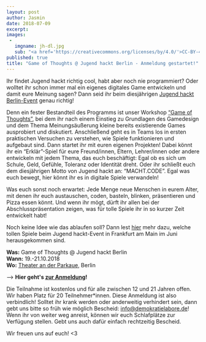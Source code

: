 ```yaml
---
layout: post
author: Jasmin
date: 2018-07-09
excerpt:
images:
 -
   imgname: jh-dl.jpg
   sub: "<a href='https://creativecommons.org/licenses/by/4.0/'>CC-BY-4.0</a>, Jugend hackt, Foto: Jakob Waak (jacob-waak.de)"
published: true
title: "Game of Thoughts @ Jugend hackt Berlin - Anmeldung gestartet!"
---
```


Ihr findet Jugend hackt richtig cool, habt aber noch nie programmiert? Oder wolltet ihr schon immer mal ein eigenes digitales Game entwickeln und damit eure Meinung sagen? Dann seid ihr beim diesjährigen [Jugend hackt Berlin-Event](https://jugendhackt.org/events/berlin/) genau richtig! 

Denn ein fester Bestandteil des Programms ist unser Workshop [“Game of Thoughts”](https://demokratielabore.de/workshops/game-of-thougths), bei dem ihr nach einem Einstieg zu Grundlagen des Gamedesign und dem Thema Meinungsäußerung kleine bereits existierende Games ausprobiert und diskutiert. Anschließend geht es in Teams los in ersten praktischen Versuchen zu verstehen, wie Spiele funktionieren und aufgebaut sind. Dann startet ihr mit euren eigenen Projekten! Dabei könnt ihr ein “Erklär”-Spiel für eure Freund/innen, Eltern, Lehrer/innen oder andere entwickeln mit jedem Thema, das euch beschäftigt: Egal ob es sich um Schule, Geld, Gefühle, Toleranz oder Identität dreht. Oder ihr schließt euch dem diesjährigen Motto von Jugend hackt an: “MACHT.CODE”. Egal was euch bewegt, hier könnt ihr es in digitale Spiele verwandeln! 

Was euch sonst noch erwartet: Jede Menge neue Menschen in eurem Alter, mit denen ihr euch austauschen, coden, basteln, blinken, präsentieren und Pizza essen könnt. Und wenn ihr mögt, dürft ihr allen bei der Abschlusspräsentation zeigen, was für tolle Spiele ihr in so kurzer Zeit entwickelt habt!

Noch keine Idee wie das ablaufen soll? Dann lest [hier](https://demokratielabore.de/blog/game-of-thoughts-jugend-hackt-frankfurt-am-main) mehr dazu, welche tollen Spiele beim Jugend hackt-Event in Frankfurt am Main im Juni herausgekommen sind. 

**Was:** Game of Thoughts @ Jugend hackt Berlin <br>
**Wann:** 19.-21.10.2018 <br>
**Wo:** [Theater an der Parkaue](http://www.parkaue.de/), Berlin 

--> **Hier geht's [zur Anmeldung](https://goo.gl/forms/pkEMlreahiRHrOXe2)!**

Die Teilnahme ist kostenlos und für alle zwischen 12 und 21 Jahren offen. Wir haben Platz für 20 Teilnehmer*innen. Diese Anmeldung ist also verbindlich! Solltet ihr krank werden oder anderweitig verhindert sein, dann gebt uns bitte so früh wie möglich Bescheid: [info@demokratielabore.de](mailto:https://info@demokratielabore.de)! Wenn ihr von weiter weg anreist, können wir euch Schlafplätze zur Verfügung stellen. Gebt uns auch dafür einfach rechtzeitig Bescheid. 

Wir freuen uns auf euch! <3

